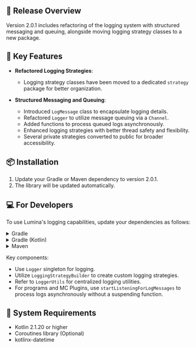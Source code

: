 ## 🎯 Release Overview

Version 2.0.1 includes refactoring of the logging system with structured messaging and queuing, alongside moving logging strategy classes to a new package.

## 🚀 Key Features

- **Refactored Logging Strategies**:
  - Logging strategy classes have been moved to a dedicated `strategy` package for better organization.

- **Structured Messaging and Queuing**:
  - Introduced `LogMessage` class to encapsulate logging details.
  - Refactored `Logger` to utilize message queuing via a `Channel`.
  - Added functions to process queued logs asynchronously.
  - Enhanced logging strategies with better thread safety and flexibility.
  - Several private strategies converted to public for broader accessibility.

## 📦 Installation

1. Update your Gradle or Maven dependency to version 2.0.1.
2. The library will be updated automatically.

## 💻 For Developers

To use Lumina's logging capabilities, update your dependencies as follows:

<details>
<summary>Gradle</summary>

```gradle
implementation 'dev.nelmin:lumina:2.0.1'
```

</details>

<details>
<summary>Gradle (Kotlin)</summary>

```kts
implementation("dev.nelmin:lumina:2.0.1")
```

</details>

<details>
<summary>Maven</summary>

```xml
<dependency>
    <groupId>dev.nelmin</groupId>
    <artifactId>lumina</artifactId>
    <version>2.0.1</version>
</dependency>
```

</details>

Key components:
- Use `Logger` singleton for logging.
- Utilize `LoggingStrategyBuilder` to create custom logging strategies.
- Refer to `LoggerUtils` for centralized logging utilities.
- For programs and MC Plugins, use `startListeningForLogMessages` to process logs asynchronously without a suspending function.

## 📌 System Requirements

- Kotlin 2.1.20 or higher
- Coroutines library (Optional)
- kotlinx-datetime